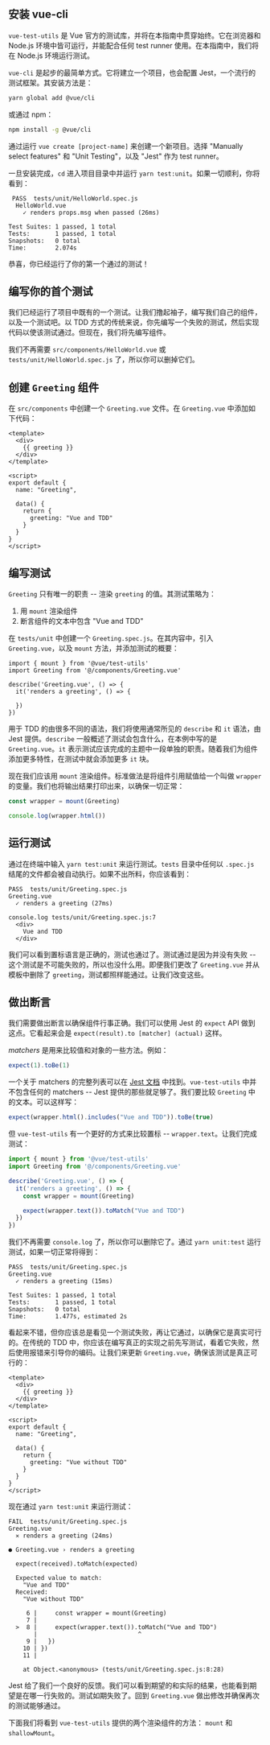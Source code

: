 ## 安装 vue-cli

`vue-test-utils` 是 Vue 官方的测试库，并将在本指南中贯穿始终。它在浏览器和 Node.js 环境中皆可运行，并能配合任何 test runner 使用。在本指南中，我们将在 Node.js 环境运行测试。

`vue-cli` 是起步的最简单方式。它将建立一个项目，也会配置 Jest，一个流行的测试框架。其安装方法是：

```sh
yarn global add @vue/cli
```

或通过 npm：

```sh
npm install -g @vue/cli
```

通过运行 `vue create [project-name]` 来创建一个新项目。选择 "Manually select features" 和 "Unit Testing"，以及 "Jest" 作为 test runner。

一旦安装完成，`cd` 进入项目目录中并运行 `yarn test:unit`。如果一切顺利，你将看到：

```
 PASS  tests/unit/HelloWorld.spec.js
  HelloWorld.vue
    ✓ renders props.msg when passed (26ms)

Test Suites: 1 passed, 1 total
Tests:       1 passed, 1 total
Snapshots:   0 total
Time:        2.074s
```

恭喜，你已经运行了你的第一个通过的测试！

## 编写你的首个测试

我们已经运行了项目中既有的一个测试。让我们撸起袖子，编写我们自己的组件，以及一个测试吧。以 TDD 方式的传统来说，你先编写一个失败的测试，然后实现代码以使该测试通过。但现在，我们将先编写组件。

我们不再需要 `src/components/HelloWorld.vue` 或 `tests/unit/HelloWorld.spec.js` 了，所以你可以删掉它们。

## 创建 `Greeting` 组件

在 `src/components` 中创建一个 `Greeting.vue` 文件。在 `Greeting.vue` 中添加如下代码：

```vue
<template>
  <div>
    {{ greeting }}
  </div>
</template>

<script>
export default {
  name: "Greeting",

  data() {
    return {
      greeting: "Vue and TDD"
    }
  }
}
</script>
```

## 编写测试

`Greeting` 只有唯一的职责 -- 渲染 `greeting` 的值。其测试策略为：

1. 用 `mount` 渲染组件
2. 断言组件的文本中包含 "Vue and TDD"

在 `tests/unit` 中创建一个 `Greeting.spec.js`。在其内容中，引入 `Greeting.vue`，以及 `mount` 方法，并添加测试的概要：

```
import { mount } from '@vue/test-utils'
import Greeting from '@/components/Greeting.vue'

describe('Greeting.vue', () => {
  it('renders a greeting', () => {

  })
})
```

用于 TDD 的由很多不同的语法，我们将使用通常所见的 `describe` 和 `it` 语法，由 Jest 提供。`describe` 一般概述了测试会包含什么，在本例中写的是 `Greeting.vue`。`it` 表示测试应该完成的主题中一段单独的职责。随着我们为组件添加更多特性，在测试中就会添加更多 `it` 块。

现在我们应该用 `mount` 渲染组件。标准做法是将组件引用赋值给一个叫做 `wrapper` 的变量。我们也将输出结果打印出来，以确保一切正常：

```js
const wrapper = mount(Greeting)

console.log(wrapper.html())
```

## 运行测试

通过在终端中输入 `yarn test:unit` 来运行测试。`tests` 目录中任何以 `.spec.js` 结尾的文件都会被自动执行。如果不出所料，你应该看到：

```
PASS  tests/unit/Greeting.spec.js
Greeting.vue
  ✓ renders a greeting (27ms)

console.log tests/unit/Greeting.spec.js:7
  <div>
    Vue and TDD
  </div>
```

我们可以看到置标语言是正确的，测试也通过了。测试通过是因为并没有失败 -- 这个测试是不可能失败的，所以也没什么用。即便我们更改了 `Greeting.vue` 并从模板中删除了 `greeting`，测试都照样能通过。让我们改变这些。

## 做出断言

我们需要做出断言以确保组件行事正确。我们可以使用 Jest 的 `expect` API 做到这点。它看起来会是 `expect(result).to [matcher] (actual)` 这样。 

_matchers_ 是用来比较值和对象的一些方法。例如：

```js
expect(1).toBe(1)
```

一个关于 matchers 的完整列表可以在 [Jest 文档](http://jestjs.io/docs/en/expect) 中找到。`vue-test-utils` 中并不包含任何的 matchers -- Jest 提供的那些就足够了。我们要比较 `Greeting` 中的文本。可以这样写：

```js
expect(wrapper.html().includes("Vue and TDD")).toBe(true)
```

但 `vue-test-utils` 有一个更好的方式来比较置标 -- `wrapper.text`。让我们完成测试：

```js
import { mount } from '@vue/test-utils'
import Greeting from '@/components/Greeting.vue'

describe('Greeting.vue', () => {
  it('renders a greeting', () => {
    const wrapper = mount(Greeting)

    expect(wrapper.text()).toMatch("Vue and TDD")
  })
})
```

我们不再需要 `console.log` 了，所以你可以删除它了。通过 `yarn unit:test` 运行测试，如果一切正常将得到：

```
PASS  tests/unit/Greeting.spec.js
Greeting.vue
  ✓ renders a greeting (15ms)

Test Suites: 1 passed, 1 total
Tests:       1 passed, 1 total
Snapshots:   0 total
Time:        1.477s, estimated 2s
```

看起来不错，但你应该总是看见一个测试失败，再让它通过，以确保它是真实可行的。在传统的 TDD 中，你应该在编写真正的实现之前先写测试，看着它失败，然后使用报错来引导你的编码。让我们来更新 `Greeting.vue`，确保该测试是真正可行的：

```vue
<template>
  <div>
    {{ greeting }}
  </div>
</template>

<script>
export default {
  name: "Greeting",

  data() {
    return {
      greeting: "Vue without TDD"
    }
  }
}
</script>
```

现在通过 `yarn test:unit` 来运行测试：

```
FAIL  tests/unit/Greeting.spec.js
Greeting.vue
  ✕ renders a greeting (24ms)

● Greeting.vue › renders a greeting

  expect(received).toMatch(expected)

  Expected value to match:
    "Vue and TDD"
  Received:
    "Vue without TDD"

     6 |     const wrapper = mount(Greeting)
     7 |
  >  8 |     expect(wrapper.text()).toMatch("Vue and TDD")
       |                            ^
     9 |   })
    10 | })
    11 |

    at Object.<anonymous> (tests/unit/Greeting.spec.js:8:28)
```

Jest 给了我们一个良好的反馈。我们可以看到期望的和实际的结果，也能看到期望是在哪一行失败的。测试如期失败了。回到 `Greeting.vue` 做出修改并确保再次的测试能够通过。

下面我们将看到 `vue-test-utils` 提供的两个渲染组件的方法： `mount` 和 `shallowMount`。
